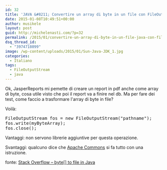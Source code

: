 ```yaml
---
id: 32
title: 'JAVA &#8211; Convertire un array di byte in un file con FileOutputStream'
date: 2015-01-08T10:49:51+00:00
author: musikele
layout: post
guid: http://michelenasti.com/?p=32
permalink: /2015/01/convertire-un-array-di-byte-in-un-file-java-con-fileoutputstream/
dsq_thread_id:
  - "3974718099"
image: /wp-content/uploads/2015/01/Sun-Java-JDK_1.jpg
categories:
  - Italiano
tags:
  - FileOutputStream
  - java
---
```

Ok, JasperReports mi pemette di creare un report in pdf anche come array di byte, cosa utile visto che poi il report va a finire nel db. Ma per fare dei test, come faccio a trasformare l'array di byte in file?

Voilà:

<pre class="lang:default decode:true">FileOutputStream fos = new FileOutputStream("pathname");
fos.write(myByteArray);
fos.close();
</pre>

Vantaggi: non servono librerie aggiuntive per questa operazione.

Svantaggi: qualcuno dice che [Apache Commons](http://commons.apache.org/proper/commons-io/apidocs/org/apache/commons/io/FileUtils.html#writeByteArrayToFile%28java.io.File,%20byte%5B%5D%29) si fa tutto con una istruzione.

fonte: [Stack Overflow &#8211; byte[] to file in Java](http://stackoverflow.com/questions/4350084/byte-to-file-in-java)
